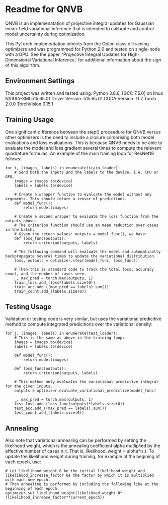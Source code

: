 # Readme for QNVB
QNVB is an implemenatation of projective integral updates for Gaussian mean-field variational inference that is intended to calibrate and control model uncertainty during optimization.

This PyTorch implementation inherits from the Optim class of training optimizers and was programmed for Python 2.0 and tested on single-node with a GPU.
See the paper, 'Projective Integral Updates for High-Dimensional Variational Inference,' for additional information about the sign of this algoirthm.

## Environment Settings
This project was written and tested using:
    Python 3.8.6, [GCC 7.5.0] on linux
    NVIDIA-SMI 515.65.01    Driver Version: 515.65.01    CUDA Version: 11.7
    Torch 2.0.0
    TorchVision 0.15.1

## Training Usage
One significant difference between the step() proceedure for QNVB versus other optimizers is the need to include a closure comprising both model evaluations and loss evaluations.
This is because QNVB needs to be able to evaluate the model and loss gradient several times to compute the relevant quadrature formulas. An example of the main training loop for ResNet18 follows:

    for i, (images, labels) in enumerate(train_loader):
        # Send both the inputs and the labels to the device, i.e. CPU or GPU.
        images = images.to(device)
        labels = labels.to(device)

        # Create a wrapper function to evaluate the model without any arguments. This should return a tensor of predictions. 
        def model_func():
            return model(images)

        # Create a second wrapper to evaluate the loss function from the outputs above.
        # The criterion function should use an mean reduction over cases in the batch.
        # Given the return values: outputs = model_func(), we have:
        def loss_func(outputs):
            return criterion(outputs, labels)

        # The following command will evaluate the model and automatically backpropagate several times to update the variational distribution.
        loss, outputs = optimizer.step((model_func, loss_func))

        # Then this is standard code to track the total loss, accuracy count, and the number of cases seen.
        _, max_pred = torch.max(outputs, 1)
        train_loss.add_(loss*labels.size(0))
        train_acc.add_((max_pred == labels).sum())
        train_count.add_(labels.size(0))

## Testing Usage
Validation or testing code is very similar, but uses the variational predicitive method to compute integrated predicitions over the variational density:

    for j, (images, labels) in enumerate(test_loader):
        # This is the same as above in the training loop:
        images = images.to(device)
        labels = labels.to(device)

        def model_func():
            return model(images)

        def loss_func(outputs):
            return criterion(outputs, labels)

        # This method only evaluates the variational predictive integral for the given inputs.
        outputs = optimizer.evaluate_variational_predictive(model_func)

        _, max_pred = torch.max(outputs, 1)
        test_loss.add_(loss_func(outputs)*labels.size(0))
        test_acc.add_((max_pred == labels).sum())
        test_count.add_(labels.size(0))

## Annealing
Also note that variational annealing can be performed by setting the likelihood weight, which is the annealing coefficient alpha mutliplied by the effective number of cases n_t.
That is, likelihood_weight = alpha*n_t. To update the likelihood weight during training, for example at the begining of each epoch, use:

    # Let likelihood_weight_0 be the initial likelihood weight and likelihood_increase_factor be the factor by which it is multiplied with each new epoch.
    # Then annealing is performed by including the following like at the beginning of each epoch.
    optimizer.set_likelihood_weight(likelihood_weight_0*(likelihood_increase_factor**current_epoch))


